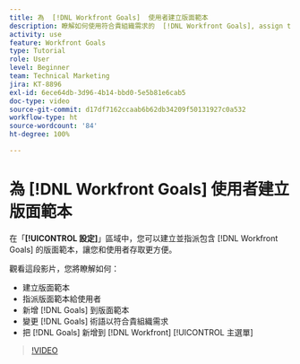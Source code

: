 ```yaml
---
title: 為  [!DNL Workfront Goals]  使用者建立版面範本
description: 瞭解如何使用符合貴組織需求的  [!DNL Workfront Goals], assign the layout template to users, and change [!DNL Goals]  術語來建立版面範本。
activity: use
feature: Workfront Goals
type: Tutorial
role: User
level: Beginner
team: Technical Marketing
jira: KT-8896
exl-id: 6ece64db-3d96-4b14-bbd0-5e5b81e6cab5
doc-type: video
source-git-commit: d17df7162ccaab6b62db34209f50131927c0a532
workflow-type: ht
source-wordcount: '84'
ht-degree: 100%

---
```


# 為 [!DNL Workfront Goals] 使用者建立版面範本

在「**[!UICONTROL 設定]**」區域中，您可以建立並指派包含 [!DNL Workfront Goals] 的版面範本，讓您和使用者存取更方便。

觀看這段影片，您將瞭解如何：

* 建立版面範本
* 指派版面範本給使用者
* 新增 [!DNL Goals] 到版面範本
* 變更 [!DNL Goals] 術語以符合貴組織需求
* 把 [!DNL Goals] 新增到 [!DNL Workfront] [!UICONTROL 主選單]

>[!VIDEO](https://video.tv.adobe.com/v/335190/?quality=12&learn=on&enablevpops)

<!--
Learn more graphic
-->

